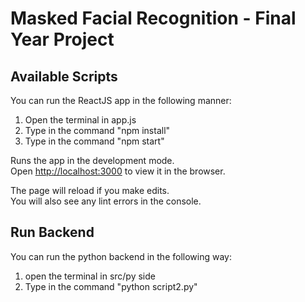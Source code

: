 # Masked Facial Recognition - Final Year Project 

## Available Scripts

You can run the ReactJS app in the following manner: 

1. Open the terminal in app.js 
2. Type in the command "npm install"
3. Type in the command "npm start"

Runs the app in the development mode.\
Open [http://localhost:3000](http://localhost:3000) to view it in the browser.

The page will reload if you make edits.\
You will also see any lint errors in the console.

## Run Backend 

You can run the python backend in the following way: 

1. open the terminal in src/py side
2. Type in the command "python script2.py" 
